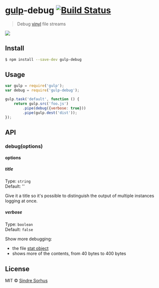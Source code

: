 # [gulp](http://gulpjs.com)-debug [![Build Status](https://travis-ci.org/sindresorhus/gulp-debug.svg?branch=master)](https://travis-ci.org/sindresorhus/gulp-debug)

> Debug [vinyl](https://github.com/wearefractal/vinyl) file streams

![](screenshot.png)


## Install

```sh
$ npm install --save-dev gulp-debug
```


## Usage

```js
var gulp = require('gulp');
var debug = require('gulp-debug');

gulp.task('default', function () {
	return gulp.src('foo.js')
		.pipe(debug({verbose: true}))
		.pipe(gulp.dest('dist'));
});
```


## API

### debug(options)

#### options

##### title

Type: `string`  
Default: ''

Give it a title so it's possible to distinguish the output of multiple instances logging at once.

##### verbose

Type: `boolean`  
Default: `false`

Show more debugging:

- the file [stat object](http://nodejs.org/api/fs.html#fs_class_fs_stats)
- shows more of the contents, from 40 bytes to 400 bytes


## License

MIT © [Sindre Sorhus](http://sindresorhus.com)

